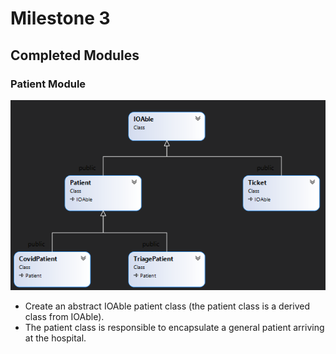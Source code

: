 # Milestone 3
## Completed Modules
### Patient Module
![classes](https://github.com/DrChinaWhite/Seneca-College-OOP244/blob/main/Milestone/MS2/Images/classes.png?raw=true)
* Create an abstract IOAble patient class (the patient class is a derived class from IOAble).
* The patient class is responsible to encapsulate a general patient arriving at the hospital.
